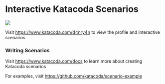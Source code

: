 # Interactive Katacoda Scenarios

[![](http://shields.katacoda.com/katacoda/d4nry4n/count.svg)](https://www.katacoda.com/d4nry4n "Get your profile on Katacoda.com")

Visit https://www.katacoda.com/d4nry4n to view the profile and interactive scenarios

### Writing Scenarios
Visit https://www.katacoda.com/docs to learn more about creating Katacoda scenarios

For examples, visit https://github.com/katacoda/scenario-example
